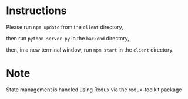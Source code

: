 # Instructions

Please run `npm update` from the `client` directory, 

then run `python server.py` in the `backend` directory, 

then, in a new terminal window, run `npm start` in the `client` directory.

# Note 
State management is handled using Redux via the redux-toolkit package
